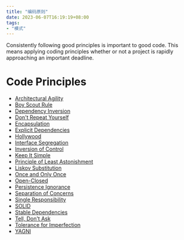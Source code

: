 ```yaml
---
title: "编码原则"
date: 2023-06-07T16:19:19+08:00
tags: 
- "模式"
---
```


Consistently following good principles is important to good code. This means applying coding principles whether or not a project is rapidly approaching an important deadline.

Code Principles
==========

*   [Architectural Agility](https://deviq.com/principles/architectural-agility)
*   [Boy Scout Rule](https://deviq.com/principles/boy-scout-rule)
*   [Dependency Inversion](https://deviq.com/principles/dependency-inversion-principle)
*   [Don't Repeat Yourself](https://deviq.com/principles/dont-repeat-yourself)
*   [Encapsulation](https://deviq.com/principles/encapsulation)
*   [Explicit Dependencies](https://deviq.com/principles/explicit-dependencies-principle)
*   [Hollywood](https://deviq.com/principles/hollywood-principle)
*   [Interface Segregation](https://deviq.com/principles/interface-segregation)
*   [Inversion of Control](https://deviq.com/principles/inversion-of-control)
*   [Keep It Simple](https://deviq.com/principles/keep-it-simple)
*   [Principle of Least Astonishment](https://deviq.com/principles/principle-of-least-astonishment)
*   [Liskov Substitution](https://deviq.com/principles/liskov-substitution-principle)
*   [Once and Only Once](https://deviq.com/principles/once-and-only-once)
*   [Open-Closed](https://deviq.com/principles/open-closed-principle)
*   [Persistence Ignorance](https://deviq.com/principles/persistence-ignorance)
*   [Separation of Concerns](https://deviq.com/principles/separation-of-concerns)
*   [Single Responsibility](https://deviq.com/principles/single-responsibility-principle)
*   [SOLID](https://deviq.com/principles/solid)
*   [Stable Dependencies](https://deviq.com/principles/stable-dependencies)
*   [Tell, Don't Ask](https://deviq.com/principles/tell-dont-ask)
*   [Tolerance for Imperfection](https://deviq.com/principles/tolerance-for-imperfection)
*   [YAGNI](https://deviq.com/principles/yagni)

